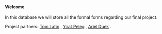 #### Welcome
In this database we will store all the formal forms regarding our final project.

Project partners:
[Tom Latin](https://github.com/TomLatin) ,
[Yirat Peleg](https://github.com/yiratpeleg) ,
[Ariel Duek](https://github.com/ArielDuek) .

